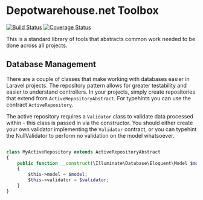 Depotwarehouse.net Toolbox
===========================

[![Build Status](https://travis-ci.org/tpavlek/Toolbox.svg?branch=master)](https://travis-ci.org/tpavlek/Toolbox) 
[![Coverage Status](https://coveralls.io/repos/tpavlek/Toolbox/badge.png?branch=master)](https://coveralls.io/r/tpavlek/Toolbox?branch=master)

This is a standard library of tools that abstracts common work needed to be done across all projects.

Database Management
--------------------

There are a couple of classes that make working with databases easier in Laravel projects. The repository pattern
allows for greater testability and easier to understand controllers. In your projects, simply create repositories that
extend from `ActiveRepositoryAbstract`. For typehints you can use the contract `ActiveRepository`.

The active repository requires a `Validator` class to validate data processed within - this class is passed in via the constructor.
You should either create your own validator implementing the `Validator` contract, or you can typehint the NullValidator
to perform no validation on the model whatsoever.

```php

class MyActiveRepository extends ActiveRepositoryAbstract 
{
    public function __construct(\Illuminate\Database\Eloquent\Model $model, \Depotwarehouse\Toolbox\Validation\NullValidator $validator)
    {
        $this->model = $model;
        $this->validator = $validator;
    }
}
```


